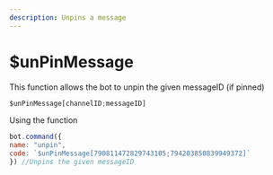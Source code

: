 ```yaml
---
description: Unpins a message
---
```


# $unPinMessage

This function allows the bot to unpin the given messageID (if pinned)

```javascript
$unPinMessage[channelID;messageID]
```

Using the function

```javascript
bot.command({
name: "unpin",
code: `$unPinMessage[790811472829743105;794203850839949372]`
}) //Unpins the given messageID
```
